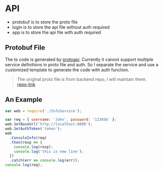 # API

- protobuf is to store the proto file
- login is to store the api file without auth required
- app is to store the api file with auth required

## Protobuf File

The ts code is generated by [protoapi](https://github.com/yoozoo/protoapi/blob/master/README_en.md). Currently it cannot support multiple service definitions in proto file and auth. So I separate the service and use a customized template to generate the code with auth function.

> The original proto file is from backend repo, I will maintain them. [repo-link](https://gitlab.dietlens.com/cyrus/diethealth_backend)

## An Example

```javascript
var web = require('./InfoService');

var req = { username: 'John', password: '123456' };
web.SetBaseUrl('http://localhost:8080');
web.SetAuthToken('token');
web
  .ConsoleInfo(req)
  .then(resp => {
    console.log(resp);
    console.log('this is new line');
  })
  .catch(err => console.log(err));
console.log(req);
```
